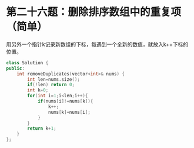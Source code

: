 # 第二十六题：删除排序数组中的重复项（简单）

用另外一个指针k记录新数组的下标，每遇到一个全新的数值，就放入k++下标的位置。

```c++
class Solution {
public:
    int removeDuplicates(vector<int>& nums) {
        int len=nums.size();
        if(!len) return 0;
        int k=0;
        for(int i=1;i<len;i++){
            if(nums[i]!=nums[k]){
                k++;
                nums[k]=nums[i];
            }
        }
        return k+1;
    }
};
```

